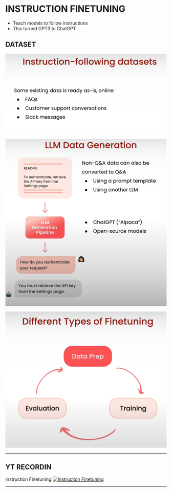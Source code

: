 # INSTRUCTION FINETUNING

- Teach models to follow instructions
- This turned GPT3 to ChatGPT

## DATASET

![alt text](image.png)

![alt text](image-1.png)

![alt text](image-2.png)

---

## YT RECORDIN

Instruction Finetuning:[![Instruction Finetuning](https://img.youtube.com/vi/pmGTnZOWKH8/0.jpg)](https://youtu.be/pmGTnZOWKH8)

---
